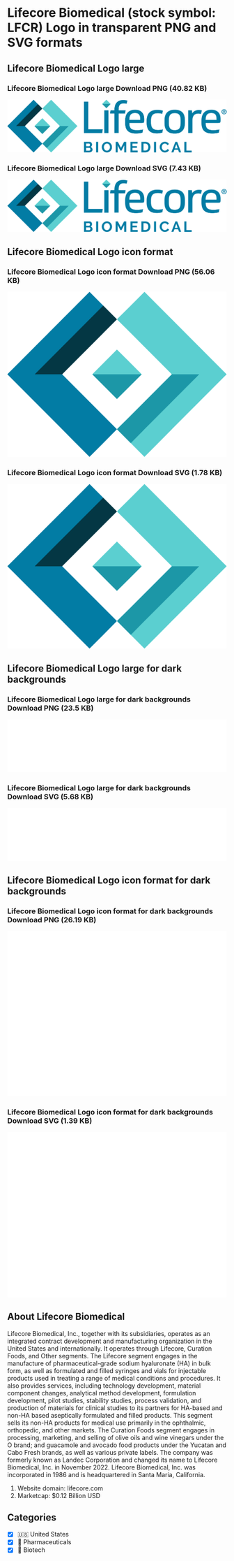 # Lifecore Biomedical (stock symbol: LFCR) Logo in transparent PNG and SVG formats

## Lifecore Biomedical Logo large

### Lifecore Biomedical Logo large Download PNG (40.82 KB)

![Lifecore Biomedical Logo large Download PNG (40.82 KB)](/img/orig/LFCR_BIG-5b3d67fa.png)

### Lifecore Biomedical Logo large Download SVG (7.43 KB)

![Lifecore Biomedical Logo large Download SVG (7.43 KB)](/img/orig/LFCR_BIG-db3a929e.svg)

## Lifecore Biomedical Logo icon format

### Lifecore Biomedical Logo icon format Download PNG (56.06 KB)

![Lifecore Biomedical Logo icon format Download PNG (56.06 KB)](/img/orig/LFCR-768c79d1.png)

### Lifecore Biomedical Logo icon format Download SVG (1.78 KB)

![Lifecore Biomedical Logo icon format Download SVG (1.78 KB)](/img/orig/LFCR-7050151d.svg)

## Lifecore Biomedical Logo large for dark backgrounds

### Lifecore Biomedical Logo large for dark backgrounds Download PNG (23.5 KB)

![Lifecore Biomedical Logo large for dark backgrounds Download PNG (23.5 KB)](/img/orig/LFCR_BIG.D-0697d7ae.png)

### Lifecore Biomedical Logo large for dark backgrounds Download SVG (5.68 KB)

![Lifecore Biomedical Logo large for dark backgrounds Download SVG (5.68 KB)](/img/orig/LFCR_BIG.D-3a35fa6d.svg)

## Lifecore Biomedical Logo icon format for dark backgrounds

### Lifecore Biomedical Logo icon format for dark backgrounds Download PNG (26.19 KB)

![Lifecore Biomedical Logo icon format for dark backgrounds Download PNG (26.19 KB)](/img/orig/LFCR.D-b0b70a14.png)

### Lifecore Biomedical Logo icon format for dark backgrounds Download SVG (1.39 KB)

![Lifecore Biomedical Logo icon format for dark backgrounds Download SVG (1.39 KB)](/img/orig/LFCR.D-5f5e6746.svg)

## About Lifecore Biomedical

Lifecore Biomedical, Inc., together with its subsidiaries, operates as an integrated contract development and manufacturing organization in the United States and internationally. It operates through Lifecore, Curation Foods, and Other segments. The Lifecore segment engages in the manufacture of pharmaceutical-grade sodium hyaluronate (HA) in bulk form, as well as formulated and filled syringes and vials for injectable products used in treating a range of medical conditions and procedures. It also provides services, including technology development, material component changes, analytical method development, formulation development, pilot studies, stability studies, process validation, and production of materials for clinical studies to its partners for HA-based and non-HA based aseptically formulated and filled products. This segment sells its non-HA products for medical use primarily in the ophthalmic, orthopedic, and other markets. The Curation Foods segment engages in processing, marketing, and selling of olive oils and wine vinegars under the O brand; and guacamole and avocado food products under the Yucatan and Cabo Fresh brands, as well as various private labels. The company was formerly known as Landec Corporation and changed its name to Lifecore Biomedical, Inc. in November 2022. Lifecore Biomedical, Inc. was incorporated in 1986 and is headquartered in Santa Maria, California.

1. Website domain: lifecore.com
2. Marketcap: $0.12 Billion USD


## Categories
- [x] 🇺🇸 United States
- [x] 💊 Pharmaceuticals
- [x] 🧬 Biotech

